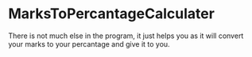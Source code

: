 # MarksToPercantageCalculater
There is not much else in the program, it just helps you as it will convert your marks to your percantage and give it to you.
